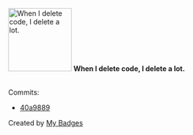 <img src="https://my-badges.github.io/my-badges/mass-delete-commit.png" alt="When I delete code, I delete a lot." title="When I delete code, I delete a lot." width="128">
<strong>When I delete code, I delete a lot.</strong>
<br><br>

Commits:

- <a href="https://github.com/noredistribution/openmgmt/commit/40a9889b1646c8c8be16e3653ac88b6fef991958">40a9889</a>


Created by <a href="https://github.com/my-badges/my-badges">My Badges</a>